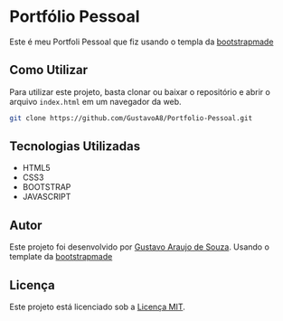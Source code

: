 # Portfólio Pessoal

Este é meu Portfoli Pessoal que fiz usando o templa da [bootstrapmade](bootstrapmade.com)

## Como Utilizar

Para utilizar este projeto, basta clonar ou baixar o repositório e abrir o arquivo `index.html` em um navegador da web.

```bash
git clone https://github.com/GustavoA8/Portfolio-Pessoal.git
```

## Tecnologias Utilizadas

- HTML5
- CSS3
- BOOTSTRAP
- JAVASCRIPT

## Autor

Este projeto foi desenvolvido por [Gustavo Araujo de Souza](https://github.com/GustavoA8).
Usando o template da [bootstrapmade](bootstrapmade.com)

## Licença

Este projeto está licenciado sob a [Licença MIT](https://opensource.org/licenses/MIT).
